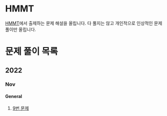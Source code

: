 # HMMT
[HMMT](https://www.hmmt.org/)에서 출제하는 문제 해설을 올립니다.
다 풀지는 않고 개인적으로 인상적인 문제 풀이만 올립니다.

# 문제 풀이 목록
## 2022
### Nov
#### General
1. [9번 문제](solution/2022/nov/general/09)
